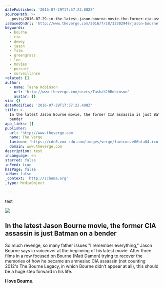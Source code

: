```yaml
---
datePublished: '2016-07-29T17:57:22.882Z'
sourcePath: >-
  _posts/2016-07-29-in-the-latest-jason-bourne-movie-the-former-cia-assassin-is.md
isBasedOnUrl: 'http://www.theverge.com/2016/7/28/12302948/jason-bourne-review-matt-damon'
keywords:
  - bourne
  - cia
  - dewey
  - jason
  - film
  - greengrass
  - lee
  - movies
  - pursuit
  - surveillance
related: []
author:
  - name: Tasha Robinson
    url: 'http://www.theverge.com/users/Tasha%20Robinson'
    avatar: {}
via: {}
dateModified: '2016-07-29T17:57:22.408Z'
title: >-
  In the latest Jason Bourne movie, the former CIA assassin is just Batman on a
  bender
app_links: []
publisher:
  url: 'http://www.theverge.com'
  name: The Verge
  favicon: 'https://cdn0.vox-cdn.com/images/verge/favicon.v86bfa84.ico'
  domain: www.theverge.com
description: test
inLanguage: en
starred: false
inFeed: true
hasPage: false
inNav: false
_context: 'http://schema.org'
_type: MediaObject

---
```

test

<article style=""><img src="https://imgflo.herokuapp.com/graph/vahj1ThiexotieMo/8eaebe0b40d4fd34061742e613c92842/noop.jpg?input=https%3A%2F%2Fcdn0.vox-cdn.com%2Fthumbor%2F55nYftmdRMvjhMCwXPwau0mQIpk%3D%2Fcdn0.vox-cdn.com%2Fuploads%2Fchorus_asset%2Ffile%2F6853299%2Fjason-bourne-tommy-lee-jones-alicia-vikander.0.jpg" /><h1>In the latest Jason Bourne movie, the former CIA assassin is just Batman on a bender</h1><p>So much revenge, so many father issues "I remember everything," Jason Bourne says in voiceover at the beginning of his latest movie. After three films in a row focused on Bourne (Matt Damon) trying to recover the memories of how he became an amnesiac CIA assassin (not counting 2012's The Bourne Legacy, in which Bourne didn't appear at all), this should be a huge step forward in his life.</p></article>

**I love Bourne.**
